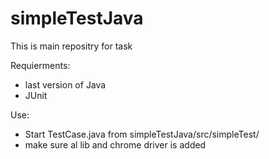 # simpleTestJava
This is main repositry for task

Requierments:
- last version of Java
- JUnit

Use:
- Start TestCase.java from simpleTestJava/src/simpleTest/
- make sure al lib and chrome driver is added 

